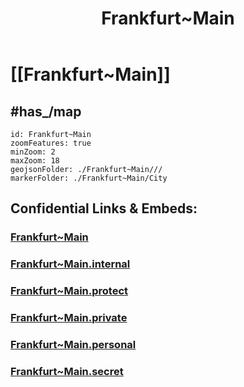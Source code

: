 ﻿---
license: (c)copyrighted
isDeleted: false
isReadOnly: false

title: Frankfurt~Main

linkTitle: Frankfurt~Main
keywords: [Frankfurt~Main]

publishDate:
expiryDate: 

aliases:
- Frankfurt~Main
- 

lang: en

native label: Frankfurt am Main
official name: Frankfurt am Main
has_id_wikidata: Q1794
German district key: "06412"
coordinate location: Point(8.682222222 50.110555555)
elevation above sea level: 112
time of earliest written record: 0794-02-26T00:00:00Z
inception: 0100-01-01T00:00:00Z
UN/LOCODE: DEFRA
German municipality key: "06412000"
German regional key: "064120000000"
U.S. National Archives Identifier: "10044637"
official website: https://frankfurt.de/
area: 248.31
social media followers: 229063
budget: 4730590000
population: 773068
located in the administrative territorial entity: "[[../../../../../../../../WikiData/WD~Darmstadt Government Region]]"
continent: "[[../../../../../../../../WikiData/WD~Europe]]"
country: "[[../../../../../../../../WikiData/WD~Germany]]"
open data portal: "[[../../../../../../../../WikiData/WD~Offene Daten Frankfurt]]"
economy of topic: "[[../../../../../../../../WikiData/WD~economy of Frankfurt]]"
coordinates of geographic center: Point(8.6444 50.1173)
coordinates of northernmost point: Point(8.709277777 50.227138888)
coordinates of southernmost point: Point(8.576155 50.015346)
coordinates of westernmost point: Point(8.472765 50.099817)
coordinates of easternmost point: Point(8.800398 50.171237)
IPA transcription: ˈfʁaŋkfʊʁt am ˈmaɪ̯n
Dewey Decimal Classification: 2--434164
postal code:
  - 60308–60599
  - 65929–65936
HASC: DE.HE.FM
NUTS code: DE712
subreddit: frankfurt
hashtag: Frankfurt_am_Main
"Image Archive, Herder Institute": Q1794
X username: Stadt_FFM
Facebook username: StadtFFM
short name:
  - Frankfurt/Main
  - F
demonym:
  - Frankfurter
  - Frankfurterin
  - Frankfurterinnen
  - Francfortois
  - Francfortoise
ISNI: "0000000121858098"
flag image: http://commons.wikimedia.org/wiki/Special:FilePath/Banner%20der%20Stadt%20Frankfurt%20am%20Main.svg
instance of:
  - "[[../../../../../../../../WikiData/WD~global city]]"
  - "[[../../../../../../../../WikiData/WD~financial centre]]"
  - "[[../../../../../../../../WikiData/WD~college town]]"
  - "[[../../../../../../../../WikiData/WD~European City]]"
  - "[[../../../../../../../../WikiData/WD~big city]]"
  - "[[../../../../../../../../WikiData/WD~urban municipality in Germany]]"
  - "[[../../../../../../../../WikiData/WD~urban district of Hesse]]"
capital of:
  - "[[../../../../../../../../WikiData/WD~East Francia]]"
  - "[[../../../../../../../../WikiData/WD~Confederation of the Rhine]]"
  - "[[../../../../../../../../WikiData/WD~German Empire of 1848/1849]]"
located in/on physical feature:
  - "[[../../../../../../../../WikiData/WD~Frankfurt Rhine-Main Metropolitan Region]]"
  - "[[../../../../../../../../WikiData/WD~Untermainebene]]"
  - "[[../../../../../../../../WikiData/WD~Upper Rhine Plain]]"
contains the administrative territorial entity:
  - "[[../../../../../../../../WikiData/WD~Frankfurt-Bergen-Enkheim]]"
  - "[[../../../../../../../../WikiData/WD~Frankfurt-Nieder-Eschbach]]"
  - "[[../../../../../../../../WikiData/WD~Frankfurt-Nieder-Erlenbach]]"
  - "[[../../../../../../../../WikiData/WD~Frankfurt-Harheim]]"
  - "[[../../../../../../../../WikiData/WD~Frankfurt-Kalbach-Riedberg]]"
  - "[[../../../../../../../../WikiData/WD~Frankfurt-Innenstadt I]]"
  - "[[../../../../../../../../WikiData/WD~Frankfurt-Innenstadt II]]"
  - "[[../../../../../../../../WikiData/WD~Frankfurt-Bornheim/Ostend]]"
  - "[[../../../../../../../../WikiData/WD~Frankfurt-Innenstadt III]]"
  - "[[../../../../../../../../WikiData/WD~Frankfurt-Mitte-Nord]]"
  - "[[../../../../../../../../WikiData/WD~Frankfurt-Mitte-West]]"
  - "[[../../../../../../../../WikiData/WD~Frankfurt-Nord-Ost]]"
  - "[[../../../../../../../../WikiData/WD~Frankfurt-Nord-West]]"
  - "[[../../../../../../../../WikiData/WD~Frankfurt-Ost]]"
  - "[[../../../../../../../../WikiData/WD~Frankfurt-Süd]]"
  - "[[../../../../../../../../WikiData/WD~Frankfurt-West]]"
owner of:
  - "[[../../../../../../../../WikiData/WD~Waldstadion]]"
  - "[[../../../../../../../../WikiData/WD~Rhein-Main-Verkehrsverbund]]"
  - "[[../../../../../../../../WikiData/WD~Stadion am Bornheimer Hang]]"
  - "[[../../../../../../../../WikiData/WD~Ballsporthalle Frankfurt am Main]]"
  - "[[../../../../../../../../WikiData/WD~Fraport]]"
  - "[[../../../../../../../../WikiData/WD~Dominican Monastery]]"
  - "[[../../../../../../../../WikiData/WD~Mainova]]"
twinned administrative body:
  - "[[../../../../../../../../WikiData/WD~Eskişehir]]"
  - "[[../../../../../../../../WikiData/WD~Granada]]"
  - "[[../../../../../../../../WikiData/WD~Deuil-la-Barre]]"
  - "[[../../../../../../../../WikiData/WD~Jeddah]]"
  - "[[../../../../../../../../WikiData/WD~Lyon]]"
  - "[[../../../../../../../../WikiData/WD~Milan]]"
  - "[[../../../../../../../../WikiData/WD~Dubai]]"
  - "[[../../../../../../../../WikiData/WD~Prague]]"
  - "[[../../../../../../../../WikiData/WD~Philadelphia]]"
  - "[[../../../../../../../../WikiData/WD~Chennai]]"
  - "[[../../../../../../../../WikiData/WD~Budapest]]"
  - "[[../../../../../../../../WikiData/WD~Leipzig]]"
  - "[[../../../../../../../../WikiData/WD~Birmingham]]"
  - "[[../../../../../../../../WikiData/WD~Guangzhou]]"
  - "[[../../../../../../../../WikiData/WD~Kraków]]"
  - "[[../../../../../../../../WikiData/WD~Cairo]]"
  - "[[../../../../../../../../WikiData/WD~Toronto]]"
  - "[[../../../../../../../../WikiData/WD~Tel Aviv]]"
  - "[[../../../../../../../../WikiData/WD~Yokohama]]"
described by source:
  - "[[../../../../../../../../WikiData/WD~Regesta Imperii]]"
  - "[[../../../../../../../../WikiData/WD~Brockhaus and Efron Encyclopedic Dictionary]]"
  - "[[../../../../../../../../WikiData/WD~Encyclopædia Britannica 11th edition]]"
  - "[[../../../../../../../../WikiData/WD~The Nuttall Encyclopædia]]"
  - "[[../../../../../../../../WikiData/WD~Jewish Encyclopedia of Brockhaus and Efron]]"
  - "[[../../../../../../../../WikiData/WD~Granat Encyclopedic Dictionary]]"
  - "[[../../../../../../../../WikiData/WD~Encyclopædia Britannica First Edition]]"
  - "[[../../../../../../../../WikiData/WD~The New Student's Reference Work]]"
  - "[[../../../../../../../../WikiData/WD~Collier's New Encyclopedia, 1921]]"
  - "[[../../../../../../../../WikiData/WD~The American Cyclopædia]]"
  - "[[../../../../../../../../WikiData/WD~Small Brockhaus and Efron Encyclopedic Dictionary]]"
  - "[[../../../../../../../../WikiData/WD~Meyers Konversations-Lexikon, 4th edition (1885–1890)]]"
  - "[[../../../../../../../../WikiData/WD~Topographia Hassiae]]"
  - "[[../../../../../../../../WikiData/WD~Encyclopædia Britannica Ninth Edition]]"
  - "[[../../../../../../../../WikiData/WD~Frankfurter Personenlexikon]]"
  - "[[../../../../../../../../WikiData/WD~Q107347894]]"
has list: "[[../../../../../../../../WikiData/WD~list of people from Frankfurt]]"
history of topic: "[[../../../../../../../../WikiData/WD~history of Frankfurt am Main]]"
member of:
  - "[[../../../../../../../../WikiData/WD~International Association for Sports and Leisure Facilities]]"
  - "[[../../../../../../../../WikiData/WD~Mayors for Peace]]"
  - "[[../../../../../../../../WikiData/WD~Climate Alliance]]"
  - "[[../../../../../../../../WikiData/WD~Landeswohlfahrtsverband Hessen]]"
  - "[[../../../../../../../../WikiData/WD~Hessischer Städtetag]]"
topic's main Wikimedia portal: "[[../../../../../../../../WikiData/WD~Portal:Frankfurt]]"
coat of arms: "[[../../../../../../../../WikiData/WD~coat of arms of Frankfurt]]"
part of: "[[../../../../../../../../WikiData/WD~Stadtregion Frankfurt]]"
award received: "[[../../../../../../../../WikiData/WD~European City of the Trees]]"
visitor center: "[[../../../../../../../../WikiData/WD~Tourismus+Congress GmbH Frankfurt am Main]]"
language used:
  - "[[../../../../../../../../WikiData/WD~Q56219351]]"
  - "[[../../../../../../../../WikiData/WD~German]]"
head of government: "[[../../../../../../../../WikiData/WD~Mike Josef]]"
different from:
  - "[[../../../../../../../../WikiData/WD~Q123049275]]"
  - "[[../../../../../../../../WikiData/WD~Frankfurt (Oder)]]"
nickname:
  - Mainhattan
  - Bankfurt
Provenio UUID: 60292b75-0677-4859-8b66-29b5bd1e4f38
BHCL UUID: 602b716b-7009-4dfc-8b06-601472867466
pronunciation audio: http://commons.wikimedia.org/wiki/Special:FilePath/De-Frankfurt%20am%20Main2.ogg
Instagram username: frankfurt.de
Threads username: frankfurt.de
located in or next to body of water: "[[../../../../../../../../WikiData/WD~Main]]"
shares border with:
  - "[[../../../../../../../../WikiData/WD~Offenbach am Main]]"
  - "[[../../../../../../../../WikiData/WD~Wetteraukreis]]"
  - "[[../../../../../../../../WikiData/WD~Main-Kinzig-Kreis]]"
  - "[[../../../../../../../../WikiData/WD~Hochtaunuskreis]]"
  - "[[../../../../../../../../WikiData/WD~Main-Taunus-Kreis]]"
  - "[[../../../../../../../../WikiData/WD~Groß-Gerau]]"
  - "[[../../../../../../../../WikiData/WD~Offenbach]]"
  - "[[../../../../../../../../WikiData/WD~Bad Vilbel]]"
located in time zone:
  - "[[../../../../../../../../WikiData/WD~UTC+01:00]]"
  - "[[../../../../../../../../WikiData/WD~UTC+02:00]]"
local dialing code:
  - "6109"
  - "69"
  - "6101"
licence plate code: F
OmegaWiki Defined Meaning: "8397"
Commons gallery: Frankfurt am Main
Commons category: Frankfurt am Main
coat of arms image: http://commons.wikimedia.org/wiki/Special:FilePath/Wappen%20Frankfurt%20am%20Main.svg
video: http://commons.wikimedia.org/wiki/Special:FilePath/Das%20Leben%20in%20Frankfurt%20am%20Main%20%28Terra%20X%29%20-%20Latine.webm
aerial view:
  - http://commons.wikimedia.org/wiki/Special:FilePath/Frankfurt%20am%20Main%2C%20Germany%2C%20March%2025%2C%202018%20SkySat.jpg
  - http://commons.wikimedia.org/wiki/Special:FilePath/Frankfurt%20by%20Sentinel-2%2C%202020-07-23.jpg
montage image: http://commons.wikimedia.org/wiki/Special:FilePath/Frankfurt%20collage.jpg
panoramic view: http://commons.wikimedia.org/wiki/Special:FilePath/Frankfurt%20Skyline%20Pano.S%C3%BCdwest.20130618.jpg
location map: http://commons.wikimedia.org/wiki/Special:FilePath/Frankfurt%20Subdivisions%20boroughs.svg
page banner: http://commons.wikimedia.org/wiki/Special:FilePath/Frankfurt%20Wikivoyage%20Banner.png
image: http://commons.wikimedia.org/wiki/Special:FilePath/Frankfurter%20Altstadt%20mit%20Skyline%202019%20%28100MP%29.jpg
locator map image: http://commons.wikimedia.org/wiki/Special:FilePath/Hessia%20F.svg
---
# [[Frankfurt~Main]] 

## #has_/map 


```leaflet
id: Frankfurt~Main
zoomFeatures: true 
minZoom: 2 
maxZoom: 18
geojsonFolder: ./Frankfurt~Main///
markerFolder: ./Frankfurt~Main/City
```

## Confidential Links & Embeds: 

### [Frankfurt~Main](/_public/Earth/Continent/Europe/Europe~Central/Germany/Germany~West/Hessen/counties~Hessen/Frankfurt~Main.md) 

### [Frankfurt~Main.internal](/_internal/Earth/Continent/Europe/Europe~Central/Germany/Germany~West/Hessen/counties~Hessen/Frankfurt~Main.internal.md) 

### [Frankfurt~Main.protect](/_protect/Earth/Continent/Europe/Europe~Central/Germany/Germany~West/Hessen/counties~Hessen/Frankfurt~Main.protect.md) 

### [Frankfurt~Main.private](/_private/Earth/Continent/Europe/Europe~Central/Germany/Germany~West/Hessen/counties~Hessen/Frankfurt~Main.private.md) 

### [Frankfurt~Main.personal](/_personal/Earth/Continent/Europe/Europe~Central/Germany/Germany~West/Hessen/counties~Hessen/Frankfurt~Main.personal.md) 

### [Frankfurt~Main.secret](/_secret/Earth/Continent/Europe/Europe~Central/Germany/Germany~West/Hessen/counties~Hessen/Frankfurt~Main.secret.md) 
